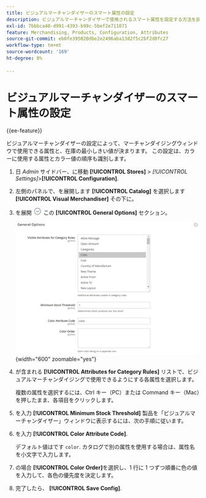 ```yaml
---
title: ビジュアルマーチャンダイザーのスマート属性の設定
description: ビジュアルマーチャンダイザーで使用されるスマート属性を設定する方法を説明します。
exl-id: 7bbbca40-d991-4393-b99c-5bef2e711071
feature: Merchandising, Products, Configuration, Attributes
source-git-commit: eb0fe395020dbe2e2496aba13d2f5c2bf2d0fc27
workflow-type: tm+mt
source-wordcount: '169'
ht-degree: 0%

---
```


# ビジュアルマーチャンダイザーのスマート属性の設定

{{ee-feature}}

ビジュアルマーチャンダイザーの設定によって、マーチャンダイジングウィンドウで使用できる属性と、在庫の最小しきい値が決まります。 この設定は、カラーに使用する属性とカラー値の順序も識別します。

1. 日 _Admin_ サイドバー、に移動 **[!UICONTROL Stores]** > _[!UICONTROL Settings]_>**[!UICONTROL Configuration]**.

1. 左側のパネルで、を展開します **[!UICONTROL Catalog]** を選択します **[!UICONTROL Visual Merchandiser]** その下に。

1. を展開 ![展開セレクター](../assets/icon-display-expand.png) この **[!UICONTROL General Options]** セクション。

   ![カタログ設定 – 視覚的なマーチャンダイザー](../configuration-reference/catalog/assets/catalog-visual-merchandiser-general-options.png){width="600" zoomable="yes"}

1. が含まれる **[!UICONTROL Attributes for Category Rules]** リストで、ビジュアルマーチャンダイジングで使用できるようにする各属性を選択します。

   複数の属性を選択するには、Ctrl キー（PC）または Command キー（Mac）を押したまま、各項目をクリックします。

1. を入力 **[!UICONTROL Minimum Stock Threshold]** 製品を「ビジュアルマーチャンダイザー」ウィンドウに表示するには、次の手順に従います。

1. を入力 **[!UICONTROL Color Attribute Code]**.

   デフォルト値はです `color`. カタログで別の属性を使用する場合は、属性名を小文字で入力します。

1. の場合 **[!UICONTROL Color Order]**&#x200B;を選択し、1 行に 1 つずつ順番に色の値を入力して、各色の優先度を決定します。

1. 完了したら、 **[!UICONTROL Save Config]**.
